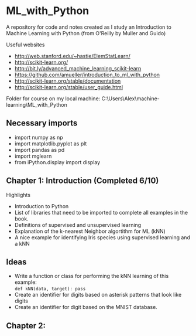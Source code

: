 # ML_with_Python

A repository for code and notes created as I study an Introduction to Machine Learning with Python (from O'Reilly by Muller and Guido)

Useful websites
- http://web.stanford.edu/~hastie/ElemStatLearn/
- http://scikit-learn.org/
- http://bit.ly/advanced_machine_learning_scikit-learn
- https://github.com/amueller/introduction_to_ml_with_python
- http://scikit-learn.org/stable/documentation
- http://scikit-learn.org/stable/user_guide.html

Folder for course on my local machine:  C:\Users\Alex\machine-learning\ML_with_Python


## Necessary imports
* import numpy as np
* import matplotlib.pyplot as plt
* import pandas as pd
* import mglearn
* from iPython.display import display



## Chapter 1:  Introduction (Completed 6/10)
Highlights
* Introduction to Python
* List of libraries that need to be imported to complete all examples in the book.
* Definitions of supervised and unsupervised learning
* Explanation of the k-nearest Neighbor algortithm for ML (kNN)
* A nice example for identifying Iris species using supervised learning and a kNN


## Ideas
* Write a function or class for performing the kNN learning of this example:  
`def kNN(data, target): pass`
* Create an identifier for digits based on asterisk patterns that look like digits
* Create an identifier for digit based on the MNIST database.


## Chapter 2:  
